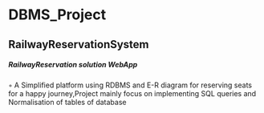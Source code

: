 ﻿# DBMS_Project
## RailwayReservationSystem
##### RailwayReservation solution WebApp
  ◦ A Simplified platform using RDBMS and E-R diagram for reserving seats for a happy journey,Project mainly focus on implementing SQL queries and Normalisation of tables of database
